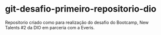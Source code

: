 # git-desafio-primeiro-repositorio-dio
 Repositorio criado como para realização do desafio do Bootcamp, New Talents #2 da DIO em parceria com a Everis.
